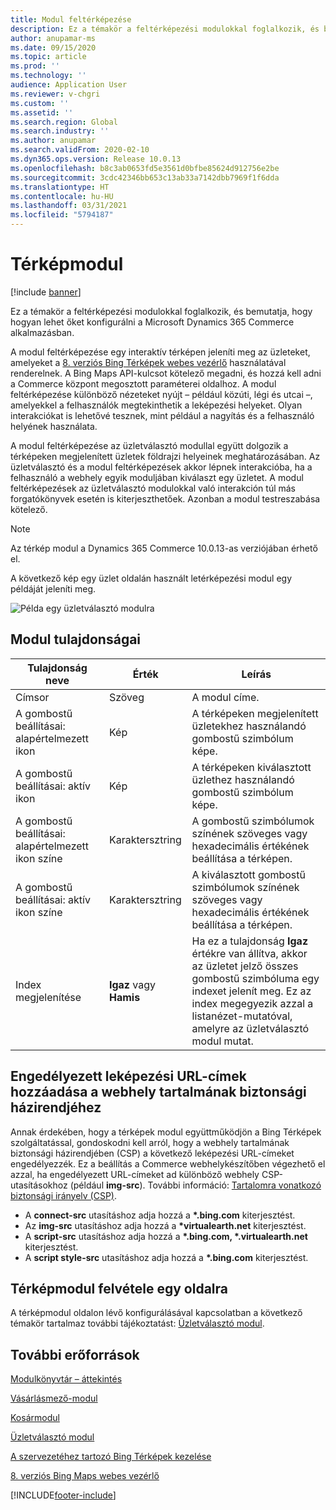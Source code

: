 ```yaml
---
title: Modul feltérképezése
description: Ez a témakör a feltérképezési modulokkal foglalkozik, és bemutatja, hogy hogyan lehet őket konfigurálni a Microsoft Dynamics 365 Commerce alkalmazásban.
author: anupamar-ms
ms.date: 09/15/2020
ms.topic: article
ms.prod: ''
ms.technology: ''
audience: Application User
ms.reviewer: v-chgri
ms.custom: ''
ms.assetid: ''
ms.search.region: Global
ms.search.industry: ''
ms.author: anupamar
ms.search.validFrom: 2020-02-10
ms.dyn365.ops.version: Release 10.0.13
ms.openlocfilehash: b8c3ab0653fd5e3561d0bfbe85624d912756e2be
ms.sourcegitcommit: 3cdc42346bb653c13ab33a7142dbb7969f1f6dda
ms.translationtype: HT
ms.contentlocale: hu-HU
ms.lasthandoff: 03/31/2021
ms.locfileid: "5794187"
---
```

# <a name="map-module"></a>Térképmodul

[!include [banner](includes/banner.md)]


Ez a témakör a feltérképezési modulokkal foglalkozik, és bemutatja, hogy hogyan lehet őket konfigurálni a Microsoft Dynamics 365 Commerce alkalmazásban.

A modul feltérképezése egy interaktív térképen jeleníti meg az üzleteket, amelyeket a [8. verziós Bing Térképek webes vezérlő](https://docs.microsoft.com/bingmaps/v8-web-control/) használatával renderelnek. A Bing Maps API-kulcsot kötelező megadni, és hozzá kell adni a Commerce központ megosztott paraméterei oldalhoz. A modul feltérképezése különböző nézeteket nyújt – például közúti, légi és utcai –, amelyekkel a felhasználók megtekinthetik a leképezési helyeket. Olyan interakciókat is lehetővé tesznek, mint például a nagyítás és a felhasználó helyének használata.

A modul feltérképezése az üzletválasztó modullal együtt dolgozik a térképeken megjelenített üzletek földrajzi helyeinek meghatározásában. Az üzletválasztó és a modul feltérképezések akkor lépnek interakcióba, ha a felhasználó a webhely egyik moduljában kiválaszt egy üzletet. A modul feltérképezések az üzletválasztó modulokkal való interakción túl más forgatókönyvek esetén is kiterjeszthetőek. Azonban a modul testreszabása kötelező.

> [!NOTE]
> Az térkép modul a Dynamics 365 Commerce 10.0.13-as verziójában érhető el.

A következő kép egy üzlet oldalán használt letérképezési modul egy példáját jeleníti meg.

![Példa egy üzletválasztó modulra](./media/ecommerce-Storelocator.PNG)

## <a name="module-properties"></a>Modul tulajdonságai

| Tulajdonság neve             | Érték                 | Leírás |
|---------------------------|-----------------------|-------------|
| Címsor | Szöveg | A modul címe. |
| A gombostű beállításai: alapértelmezett ikon | Kép | A térképeken megjelenített üzletekhez használandó gombostű szimbólum képe. |
| A gombostű beállításai: aktív ikon | Kép | A térképeken kiválasztott üzlethez használandó gombostű szimbólum képe. |
| A gombostű beállításai: alapértelmezett ikon színe | Karaktersztring | A gombostű szimbólumok színének szöveges vagy hexadecimális értékének beállítása a térképen. |
| A gombostű beállításai: aktív ikon színe | Karaktersztring | A kiválasztott gombostű szimbólumok színének szöveges vagy hexadecimális értékének beállítása a térképen. |
| Index megjelenítése | **Igaz** vagy **Hamis** | Ha ez a tulajdonság **Igaz** értékre van állítva, akkor az üzletet jelző összes gombostű szimbóluma egy indexet jelenít meg. Ez az index megegyezik azzal a listanézet-mutatóval, amelyre az üzletválasztó modul mutat. |

## <a name="add-allowed-mapping-urls-to-a-sites-content-security-policy-directives"></a>Engedélyezett leképezési URL-címek hozzáadása a webhely tartalmának biztonsági házirendjéhez

Annak érdekében, hogy a térképek modul együttműködjön a Bing Térképek szolgáltatással, gondoskodni kell arról, hogy a webhely tartalmának biztonsági házirendjében (CSP) a következő leképezési URL-címeket engedélyezzék. Ez a beállítás a Commerce webhelykészítőben végezhető el azzal, ha engedélyezett URL-címeket ad különböző webhely CSP-utasításokhoz (például **img-src**). További információ: [Tartalomra vonatkozó biztonsági irányelv (CSP)](manage-csp.md). 

- A **connect-src** utasításhoz adja hozzá a **&#42;.bing.com** kiterjesztést.
- Az **img-src** utasításhoz adja hozzá a **&#42;virtualearth.net** kiterjesztést.
- A **script-src** utasításhoz adja hozzá a **&#42;.bing.com, &#42;.virtualearth.net** kiterjesztést.
- A **script style-src** utasításhoz adja hozzá a **&#42;.bing.com** kiterjesztést.

## <a name="add-a-map-module-to-a-page"></a>Térképmodul felvétele egy oldalra

A térképmodul oldalon lévő konfigurálásával kapcsolatban a következő témakör tartalmaz további tájékoztatást: [Üzletválasztó modul](store-selector.md). 
 
## <a name="additional-resources"></a>További erőforrások

[Modulkönyvtár – áttekintés](starter-kit-overview.md)

[Vásárlásmező-modul](add-buy-box.md)

[Kosármodul](add-cart-module.md)

[Üzletválasztó modul](store-selector.md)

[A szervezetéhez tartozó Bing Térképek kezelése](./dev-itpro/manage-bing-maps.md)

[8. verziós Bing Maps webes vezérlő](https://docs.microsoft.com/bingmaps/v8-web-control/)


[!INCLUDE[footer-include](../includes/footer-banner.md)]